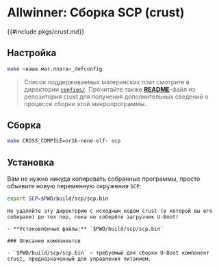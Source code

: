 # Allwinner: Сборка SCP (crust)

{{#include pkgs/crust.md}}

## Настройка

```bash
make <ваша мат.плата>_defconfig
```

> Список поддерживаемых материнских плат смотрите в директории [`configs/`](https://github.com/crust-firmware/crust/tree/master/configs). Прочитайте также [**README**](https://github.com/crust-firmware/crust/blob/master/README.md#building-the-firmware)-файл из репозитория crust для получения дополнительных сведений о процессе сборки этой микропрограммы.

## Сборка

```bash
make CROSS_COMPILE=or1k-none-elf- scp
```

## Установка

Вам не нужно никуда копировать собранные программы, просто объявите новую переменную окружения `SCP`:

```bash
export SCP=$PWD/build/scp/scp.bin
```

```admonish warning title="Внимание"
Не удаляйте эту директорию с исходным кодом crust (в которой вы его собирали) до тех пор, пока не соберёте загрузчик U-Boot!
```

~~~admonish note title="Содержимое пакета" collapsible=true
- **Установленные файлы:** `$PWD/build/scp/scp.bin`

### Описание компонентов

- `$PWD/build/scp/scp.bin` — требуемый для сборки U-Boot компонент crust, предназначенный для управления питанием.
~~~
